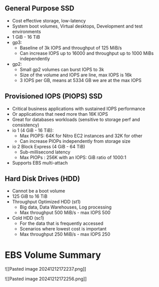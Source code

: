 
## General Purpose SSD
- Cost effective storage, low-latency
- System boot volumes, Virtual desktops, Development and test environments 
- 1 GiB - 16 TiB
- gp3:
	- Baseline of 3k IOPS and throughput of 125 MiB/s
	- Can increase IOPS up to 16000 and throughput up to 1000 MiBs independently
- gp2:
	- Small gp2 volumes can burst IOPS to 3k
	- Size of the volume and IOPS are line, max IOPS is 16k
	- 3 IOPS per GB, means at 5334 GB we are at the max IOPS

## Provisioned IOPS (PIOPS) SSD
- Critical business applications with sustained IOPS performance
- Or applications that need more than 16K IOPS
- Great for databases workloads (sensitive to storage perf and consistency)
- io 1 (4 GiB - 16 TiB):
	- Max PIOPS: 64K for Nitro EC2 instances and  32K  for other
	- Can increase PIOPs independently from storage size
- io 2 Block Express (4 GiB - 64 TiB)
	- Sub-millisecond latency
	- Max PIOPs : 256K with an IOPS: GiB ratio of 1000:1
- Supports EBS multi-attach

## Hard Disk Drives (HDD)
- Cannot be a boot volume 
- 125 GiB to 16 TiB
- Throughput Optimized HDD (st1)
	- Big data, Data Warehouses, Log processing
	- Max throughput 500 MiB/s - max IOPS 500
- Cold HDD (sc1)
	- For the data that is frequently accessed
	- Scenarios where lowest cost is important
	- Max throughput 250 MiB/s - max IOPS 250

# EBS Volume Summary

![[Pasted image 20241212172237.png]]


![[Pasted image 20241212172256.png]]